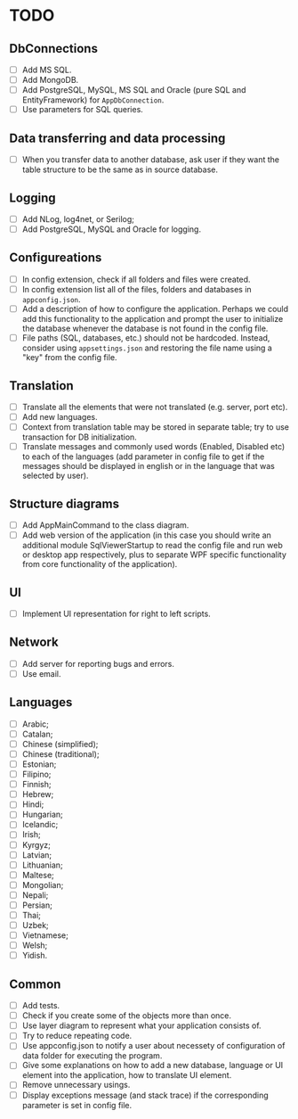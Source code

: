 # TODO

## DbConnections

- [ ] Add MS SQL.
- [ ] Add MongoDB.
- [ ] Add PostgreSQL, MySQL, MS SQL and Oracle (pure SQL and EntityFramework) for `AppDbConnection`.
- [ ] Use parameters for SQL queries.

## Data transferring and data processing

- [ ] When you transfer data to another database, ask user if they want the table structure to be the same as in source database.

## Logging

- [ ] Add NLog, log4net, or Serilog;
- [ ] Add PostgreSQL, MySQL and Oracle for logging.

## Configureations

- [ ] In config extension, check if all folders and files were created.
- [ ] In config extension list all of the files, folders and databases in `appconfig.json`.
- [ ] Add a description of how to configure the application. Perhaps we could add this functionality to the application and prompt the user to initialize the database whenever the database is not found in the config file.
- [ ] File paths (SQL, databases, etc.) should not be hardcoded. Instead, consider using `appsettings.json` and restoring the file name using a "key" from the config file.

## Translation

- [ ] Translate all the elements that were not translated (e.g. server, port etc).
- [ ] Add new languages.
- [ ] Context from translation table may be stored in separate table; try to use transaction for DB initialization.
- [ ] Translate messages and commonly used words (Enabled, Disabled etc) to each of the languages (add parameter in config file to get if the messages should be displayed in english or in the language that was selected by user).

## Structure diagrams

- [ ] Add AppMainCommand to the class diagram.
- [ ] Add web version of the application (in this case you should write an additional module SqlViewerStartup to read the config file and run web or desktop app respectively, plus to separate WPF specific functionality from core functionality of the application).

## UI

- [ ] Implement UI representation for right to left scripts.

## Network

- [ ] Add server for reporting bugs and errors.
- [ ] Use email.

## Languages

- [ ] Arabic; 
- [ ] Catalan; 
- [ ] Chinese (simplified); 
- [ ] Chinese (traditional); 
- [ ] Estonian; 
- [ ] Filipino; 
- [ ] Finnish; 
- [ ] Hebrew; 
- [ ] Hindi; 
- [ ] Hungarian; 
- [ ] Icelandic; 
- [ ] Irish; 
- [ ] Kyrgyz; 
- [ ] Latvian; 
- [ ] Lithuanian; 
- [ ] Maltese; 
- [ ] Mongolian; 
- [ ] Nepali; 
- [ ] Persian; 
- [ ] Thai; 
- [ ] Uzbek;  
- [ ] Vietnamese;  
- [ ] Welsh; 
- [ ] Yidish.

## Common

- [ ] Add tests.
- [ ] Check if you create some of the objects more than once.
- [ ] Use layer diagram to represent what your application consists of.
- [ ] Try to reduce repeating code.
- [ ] Use appconfig.json to notify a user about necessety of configuration of data folder for executing the program.
- [ ] Give some explanations on how to add a new database, language or UI element into the application, how to translate UI element.
- [ ] Remove unnecessary usings.
- [ ] Display exceptions message (and stack trace) if the corresponding parameter is set in config file.
